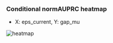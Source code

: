 ### Conditional normAUPRC heatmap

- X: eps_current, Y: gap_mu

![heatmap](/home/elicer/project_0814_2/results/20250818-022315/holdout/conditional_heatmap_eps_current_vs_gap_mu.png)
